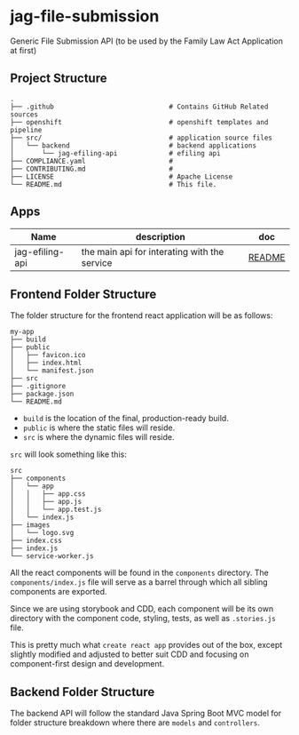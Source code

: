 # jag-file-submission
Generic File Submission API (to be used by the Family Law Act Application at first)

## Project Structure

    .
    ├── .github                             # Contains GitHub Related sources
    ├── openshift                           # openshift templates and pipeline
    ├── src/                                # application source files
    │   └── backend                         # backend applications
    │       └── jag-efiling-api             # efiling api 
    ├── COMPLIANCE.yaml                     # 
    ├── CONTRIBUTING.md                     # 
    ├── LICENSE                             # Apache License
    └── README.md                           # This file.


## Apps

| Name | description | doc |
| --- | --- | --- |
| jag-efiling-api | the main api for interating with the service | [README](src/backend/jag-efiling-api/README.md) |


## Frontend Folder Structure

The folder structure for the frontend react application will be as follows:

```
my-app
├── build
├── public
│   ├── favicon.ico
│   ├── index.html
│   └── manifest.json
├── src
├── .gitignore
├── package.json
└── README.md
```

- `build` is the location of the final, production-ready build.
- `public` is where the static files will reside.
- `src` is where the dynamic files will reside.

`src` will look something like this:

```
src
├── components
│   └── app
│   │   ├── app.css
│   │   ├── app.js
│   │   └── app.test.js
│   └── index.js
├── images
│   └── logo.svg
├── index.css
├── index.js
└── service-worker.js
```

All the react components will be found in the `components` directory. The `components/index.js` file will serve as a barrel through which all sibling components are exported.

Since we are using storybook and CDD, each component will be its own directory with the component code, styling, tests, as well as `.stories.js` file.

This is pretty much what `create react app` provides out of the box, except slightly modified and adjusted to better suit CDD and focusing on component-first design and development.

## Backend Folder Structure

The backend API will follow the standard Java Spring Boot MVC model for folder structure breakdown where there are `models` and `controllers`.
